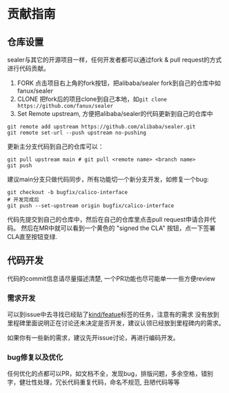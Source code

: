 # 贡献指南

## 仓库设置

sealer与其它的开源项目一样，任何开发者都可以通过fork & pull request的方式进行代码贡献。

1. FORK 点击项目右上角的fork按钮，把alibaba/sealer fork到自己的仓库中如 fanux/sealer
2. CLONE 把fork后的项目clone到自己本地，如`git clone https://github.com/fanux/sealer`
3. Set Remote upstream, 方便把alibaba/sealer的代码更新到自己的仓库中

```shell script
git remote add upstream https://github.com/alibaba/sealer.git
git remote set-url --push upstream no-pushing
```

更新主分支代码到自己的仓库可以：

```shell script
git pull upstream main # git pull <remote name> <branch name>
git push
```

建议main分支只做代码同步，所有功能切一个新分支开发，如修复一个bug:

```shell script
git checkout -b bugfix/calico-interface
# 开发完成后
git push --set-upstream origin bugfix/calico-interface
```

代码先提交到自己的仓库中，然后在自己的仓库里点击pull request申请合并代码。
然后在MR中就可以看到一个黄色的 "signed the CLA" 按钮，点一下签署CLA直至按钮变绿.

## 代码开发

代码的commit信息请尽量描述清楚, 一个PR功能也尽可能单一一些方便review

### 需求开发

可以到issue中去寻找已经贴了[kind/featue](https://github.com/alibaba/sealer/issues?q=is%3Aissue+is%3Aopen+label%3Akind%2Ffeature)标签的任务，注意有的需求
没有放到里程碑里面说明正在讨论还未决定是否开发，建议认领已经放到里程碑内的需求。

如果你有一些新的需求，建议先开issue讨论，再进行编码开发。

### bug修复以及优化

任何优化的点都可以PR，如文档不全，发现bug，排版问题，多余空格，错别字，健壮性处理，冗长代码重复代码，命名不规范, 丑陋代码等等